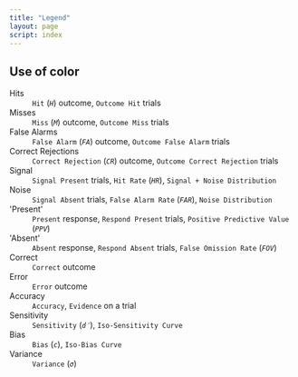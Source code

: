 ```yaml
---
title: "Legend"
layout: page
script: index
---
```


## Use of color

<dl class="sdt-legend">
  <dt class="h">Hits</dt>
  <dd>
    <code class="Hit">Hit</code>
    (<code class="Hit"><var class="math-var">H</var></code>) outcome,
    <code class="OutcomeHit">Outcome Hit</code> trials
  </dd>

  <dt class="m">Misses</dt>
  <dd>
    <code class="Miss">Miss</code>
    (<code class="Miss"><var class="math-var">M</var></code>) outcome,
    <code class="OutcomeMiss">Outcome Miss</code> trials
  </dd>

  <dt class="fa">False Alarms</dt>
  <dd>
    <code class="FalseAlarm">False Alarm</code>
    (<code class="FalseAlarm"><var class="math-var">FA</var></code>) outcome,
    <code class="OutcomeFalseAlarm">Outcome False Alarm</code> trials
  </dd>

  <dt class="cr">Correct Rejections</dt>
  <dd>
    <code class="CorrectRejection">Correct Rejection</code>
    (<code class="CorrectRejection"><var class="math-var">CR</var></code>) outcome,
    <code class="OutcomeCorrectRejection">Outcome Correct Rejection</code> trials
  </dd>

  <dt class="hr">Signal</dt>
  <dd>
    <code class="SignalPresent">Signal Present</code> trials,
    <code class="HitRate">Hit Rate</code>
    (<code class="HitRate"><var class="math-var">HR</var></code>),
    <code class="Signal+Noise">Signal + Noise Distribution</code>
  </dd>

  <dt class="far">Noise</dt>
  <dd>
    <code class="SignalAbsent">Signal Absent</code> trials,
    <code class="FalseAlarmRate">False Alarm Rate</code>
    (<code class="FalseAlarmRate"><var class="math-var">FAR</var></code>),
    <code class="NoiseDistribution">Noise Distribution</code>
  </dd>

  <dt class="present">'Present'</dt>
  <dd>
    <code class="Present">Present</code> response,
    <code class="RespondPresent">Respond Present</code> trials,
    <code class="PositivePredictiveValue">Positive Predictive Value</code>
    (<code class="PositivePredictiveValue"><var class="math-var">PPV</var></code>)
  </dd>

  <dt class="absent">'Absent'</dt>
  <dd>
    <code class="Absent">Absent</code> response,
    <code class="RespondAbsent">Respond Absent</code> trials,
    <code class="FalseOmissionRate">False Omission Rate</code>
    (<code class="FalseOmissionRate"><var class="math-var">FOV</var></code>)
  </dd>

  <dt class="correct">Correct</dt>
  <dd>
    <code class="Correct">Correct</code> outcome
  </dd>

  <dt class="error">Error</dt>
  <dd>
    <code class="Error">Error</code> outcome
  </dd>

  <dt class="acc">Accuracy</dt>
  <dd>
    <code class="Accuracy">Accuracy</code>,
    <code class="Evidence">Evidence</code> on a trial
  </dd>

  <dt class="d">Sensitivity</dt>
  <dd>
    <code class="Sensitivity">Sensitivity</code>
    (<code class="Sensitivity"><var class="math-var">d&prime;</var></code>),
    <code class="Iso-SensitivityCurve">Iso-Sensitivity Curve</code>
  </dd>

  <dt class="c">Bias</dt>
  <dd>
    <code class="Bias">Bias</code>
    (<code class="Bias"><var class="math-var">c</var></code>),
    <code class="Iso-BiasCurve">Iso-Bias Curve</code>
  </dd>

  <dt class="s">Variance</dt>
  <dd>
    <code class="Variance">Variance</code>
    (<code class="Variance"><var class="math-var">σ</var></code>)
  </dd>

</dl>
